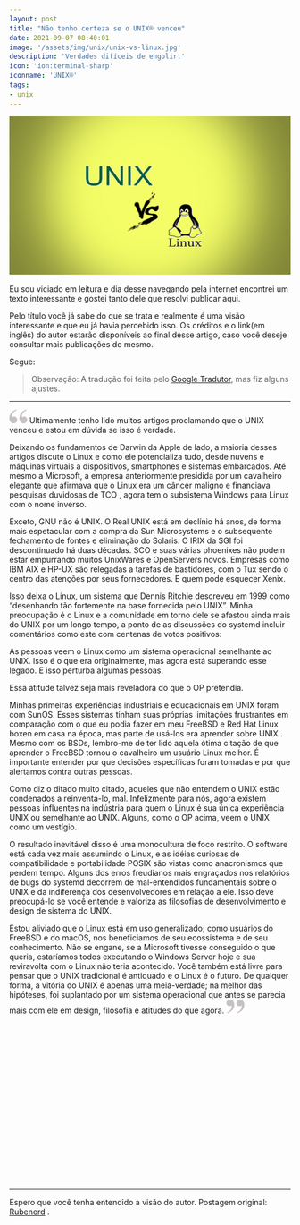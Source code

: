 ```yaml
---
layout: post
title: "Não tenho certeza se o UNIX® venceu"
date: 2021-09-07 08:40:01
image: '/assets/img/unix/unix-vs-linux.jpg'
description: 'Verdades difíceis de engolir.'
icon: 'ion:terminal-sharp'
iconname: 'UNIX®'
tags:
- unix
---
```


![Não tenho certeza se o UNIX ganhou](/assets/img/unix/unix-vs-linux.jpg)

Eu sou viciado em leitura e dia desse navegando pela internet encontrei um texto interessante e gostei tanto dele que resolvi publicar aqui. 

Pelo título você já sabe do que se trata e realmente é uma visão interessante e que eu já havia percebido isso. Os créditos e o link(em inglês) do autor estarão disponíveis ao final desse artigo, caso você deseje consultar mais publicações do mesmo.

Segue:
> Observação: A tradução foi feita pelo [Google Tradutor](https://translate.google.com/), mas fiz alguns ajustes.

---

![Open quotes](/assets/img/tools/open-quotes.png) Ultimamente tenho lido muitos artigos proclamando que o UNIX venceu e estou em dúvida se isso é verdade.

Deixando os fundamentos de Darwin da Apple de lado, a maioria desses artigos discute o Linux e como ele potencializa tudo, desde nuvens e máquinas virtuais a dispositivos, smartphones e sistemas embarcados. Até mesmo a Microsoft, a empresa anteriormente presidida por um cavalheiro elegante que afirmava que o Linux era um câncer maligno e financiava pesquisas duvidosas de TCO , agora tem o subsistema Windows para Linux com o nome inverso.

Exceto, GNU não é UNIX. O Real UNIX está em declínio há anos, de forma mais espetacular com a compra da Sun Microsystems e o subsequente fechamento de fontes e eliminação do Solaris. O IRIX da SGI foi descontinuado há duas décadas. SCO e suas várias phoenixes não podem estar empurrando muitos UnixWares e OpenServers novos. Empresas como IBM AIX e HP-UX são relegadas a tarefas de bastidores, com o Tux sendo o centro das atenções por seus fornecedores. E quem pode esquecer Xenix.

Isso deixa o Linux, um sistema que Dennis Ritchie descreveu em 1999 como “desenhando tão fortemente na base fornecida pelo UNIX”. Minha preocupação é o Linux e a comunidade em torno dele se afastou ainda mais do UNIX por um longo tempo, a ponto de as discussões do systemd incluir comentários como este com centenas de votos positivos:

As pessoas veem o Linux como um sistema operacional semelhante ao UNIX. Isso é o que era originalmente, mas agora está superando esse legado. E isso perturba algumas pessoas.

Essa atitude talvez seja mais reveladora do que o OP pretendia.

Minhas primeiras experiências industriais e educacionais em UNIX foram com SunOS. Esses sistemas tinham suas próprias limitações frustrantes em comparação com o que eu podia fazer em meu FreeBSD e Red Hat Linux boxen em casa na época, mas parte de usá-los era aprender sobre UNIX . Mesmo com os BSDs, lembro-me de ter lido aquela ótima citação de que aprender o FreeBSD tornou o cavalheiro um usuário Linux melhor. É importante entender por que decisões específicas foram tomadas e por que alertamos contra outras pessoas.

Como diz o ditado muito citado, aqueles que não entendem o UNIX estão condenados a reinventá-lo, mal. Infelizmente para nós, agora existem pessoas influentes na indústria para quem o Linux é sua única experiência UNIX ou semelhante ao UNIX. Alguns, como o OP acima, veem o UNIX como um vestígio.

O resultado inevitável disso é uma monocultura de foco restrito. O software está cada vez mais assumindo o Linux, e as idéias curiosas de compatibilidade e portabilidade POSIX são vistas como anacronismos que perdem tempo. Alguns dos erros freudianos mais engraçados nos relatórios de bugs do systemd decorrem de mal-entendidos fundamentais sobre o UNIX e da indiferença dos desenvolvedores em relação a ele. Isso deve preocupá-lo se você entende e valoriza as filosofias de desenvolvimento e design de sistema do UNIX.

Estou aliviado que o Linux está em uso generalizado; como usuários do FreeBSD e do macOS, nos beneficiamos de seu ecossistema e de seu conhecimento. Não se engane, se a Microsoft tivesse conseguido o que queria, estaríamos todos executando o Windows Server hoje e sua reviravolta com o Linux não teria acontecido. Você também está livre para pensar que o UNIX tradicional é antiquado e o Linux é o futuro. De qualquer forma, a vitória do UNIX é apenas uma meia-verdade; na melhor das hipóteses, foi suplantado por um sistema operacional que antes se parecia mais com ele em design, filosofia e atitudes do que agora. 
![Close quotes](/assets/img/tools/close-quotes.png) 


<!-- QUADRADO -->
<script async src="//pagead2.googlesyndication.com/pagead/js/adsbygoogle.js"></script>
<ins class="adsbygoogle"
style="display:inline-block;width:336px;height:280px"
data-ad-client="ca-pub-2838251107855362"
data-ad-slot="5351066970"></ins>
<script>
(adsbygoogle = window.adsbygoogle || []).push({});
</script>

---

Espero que você tenha entendido a visão do autor. Postagem original: [Rubenerd](https://rubenerd.com/im-not-sure-that-unix-won/) .
